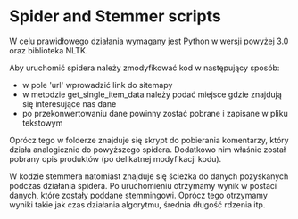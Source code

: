<h1>Spider and Stemmer scripts</h1>

W celu prawidłowego działania wymagany jest Python w wersji powyżej 3.0 oraz biblioteka NLTK.

Aby uruchomić spidera należy zmodyfikować kod w następujący sposób:
- w pole 'url' wprowadzić link do sitemapy
- w metodzie get_single_item_data należy podać miejsce gdzie znajdują się interesujące nas dane
- po przekonwertowaniu dane powinny zostać pobrane i zapisane w pliku tekstowym

Oprócz tego w folderze znajduje się skrypt do pobierania komentarzy, który działa analogicznie do powyższego spidera. 
Dodatkowo nim właśnie został pobrany opis produktów (po delikatnej modyfikacji kodu).

W kodzie stemmera natomiast znajduje się ścieżka do danych pozyskanych podczas działania spidera.
Po uruchomieniu otrzymamy wynik w postaci danych, które zostały poddane stemmingowi. Oprócz tego otrzymamy wyniki takie jak czas działania algorytmu, średnia długość rdzenia itp.

